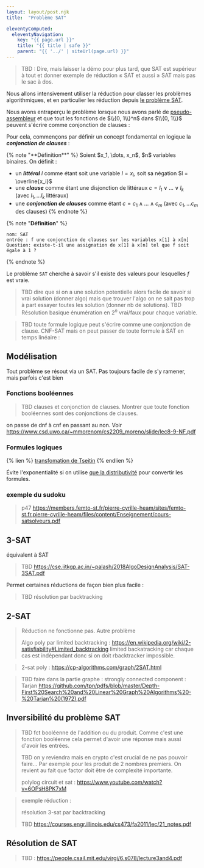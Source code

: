 ```yaml
---
layout: layout/post.njk 
title:  "Problème SAT"

eleventyComputed:
  eleventyNavigation:
    key: "{{ page.url }}"
    title: "{{ title | safe }}"
    parent: "{{ '../' | siteUrl(page.url) }}"
---
```


> TBD : Dire, mais laisser la démo pour plus tard, que SAT est supérieur à tout et donner exemple de réduction ≤ SAT et aussi ≥ SAT mais pas le sac à dos.


Nous allons intensivement utiliser la réduction pour classer les problèmes algorithmiques, et en particulier les réduction depuis [le problème SAT](https://fr.wikipedia.org/wiki/Probl%C3%A8me_SAT).

Nous avons entraperçu le problème lorsque nous avons parlé de [pseudo-assembleur](../exécuter-code/pseudo-assembleur#clauses) et que tout les fonctions de $\\{0, 1\\}^n$ dans $\\{0, 1\\}$ peuvent s'écrire comme conjonction de clauses :

Pour cela, commençons par définir un concept fondamental en logique la _**conjonction de clauses**_ :

<div id="clauses"></div>
{% note "**Définition**" %}
Soient $x_1, \dots, x_n$, $n$ variables binaires. On définit :

- un **_littéral_** $l$ comme étant soit une variable $l = x_i$, soit sa négation $l = \overline{x_i}$
- une **_clause_** comme étant une disjonction de littéraux $c = l_1 \lor \dots \lor l_k$ (avec $l_1, \dots l_k$ littéraux)
- une **_conjonction de clauses_** comme étant $c = c_1 \land \dots \land c_m$ (avec $c_1, \dots c_m$ des clauses)
{% endnote %}

{% note "**Définition**" %}

```text
nom: SAT
entrée : f une conjonction de clauses sur les variables x[1] à x[n]
Question: existe-t-il une assignation de x[1] à x[n] tel que f soit égale à 1 ?
```

{% endnote %}

Le problème `SAT` cherche à savoir s'il existe des valeurs pour lesquelles $f$ est vraie.

> TBD dire que si on a une solution potentielle alors facile de savoir si vrai solution (donner algo) mais que trouver l'algo on ne sait pas trop à part essayer toutes les solution (donner nb de solutions).
> TBD Résolution basique énumération en $2^n$ vrai/faux pour chaque variable.

> TBD toute formule logique peut s'écrire comme une conjonction de clause. CNF-SAT mais on peut passer de toute formule à SAT en temps linéaire :

## Modélisation

Tout problème se résout via un SAT. Pas toujours facile de s'y ramener, mais parfois c'est bien

### Fonctions booléennes

> TBD clauses et conjonction de clauses. Montrer que toute fonction booléennes sont des conjonctions de clauses.

on passe de dnf à cnf en passant au non. Voir <https://www.csd.uwo.ca/~mmorenom/cs2209_moreno/slide/lec8-9-NF.pdf>

### Formules logiques

{% lien %}
[transfomation de Tseitin](https://www.youtube.com/watch?v=v2uW258qIsM)
{% endlien %}

Évite l'exponentialité si on utilise [que la distributivité](https://fr.wikipedia.org/wiki/Forme_normale_conjonctive#Conversion_lin%C3%A9aire_%C3%A9quisatisfiable
) pour convertir les formules.

### exemple du sudoku

> p47 <https://members.femto-st.fr/pierre-cyrille-heam/sites/femto-st.fr.pierre-cyrille-heam/files/content/Enseignement/cours-satsolveurs.pdf>

## 3-SAT

équivalent à SAT

> TBD <https://cse.iitkgp.ac.in/~palash/2018AlgoDesignAnalysis/SAT-3SAT.pdf>

Permet certaines réductions de façon bien plus facile :

> TBD résolution par backtracking

## 2-SAT

> Réduction ne fonctionne pas. Autre problème
> 
> Algo poly par limited backtracking : <https://en.wikipedia.org/wiki/2-satisfiability#Limited_backtracking>
> limited backatracking car chaque cas est indépendant donc si on doit rbacktracker impossible.

> 2-sat poly : <https://cp-algorithms.com/graph/2SAT.html>

> TBD faire dans la partie graphe : strongly connected component : Tarjan <https://github.com/tpn/pdfs/blob/master/Depth-First%20Search%20and%20Linear%20Graph%20Algorithms%20-%20Tarjan%20(1972).pdf>

## Inversibilité du problème SAT

> TBD fct booléenne de l'addition ou du produit. Comme c'est une fonction booléenne cela permet d'avoir une réponse mais aussi d'avoir les entrées.
>
> TBD on y reviendra mais en crypto c'est crucial de ne pas pouvoir  faire... Par exemple pour les produit de 2 nombres premiers. On revient au fait que factor doit être de complexité importante.
> 
> polylog circuit et sat : <https://www.youtube.com/watch?v=6OPsH8PK7xM>
>
>

> exemple réduction :
>
> résolution 3-sat par backtracking
>
> TBD <https://courses.engr.illinois.edu/cs473/fa2011/lec/21_notes.pdf>
>
## Résolution de SAT

> TBD : <https://people.csail.mit.edu/virgi/6.s078/lecture3and4.pdf>
